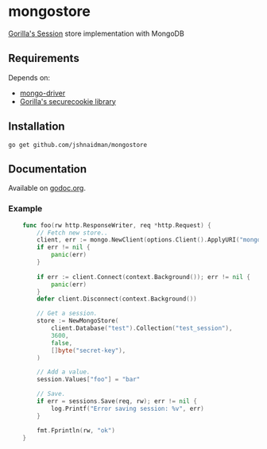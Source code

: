 mongostore
==========

[Gorilla's Session](http://www.gorillatoolkit.org/pkg/sessions) store implementation with MongoDB

## Requirements

Depends on: 
- [mongo-driver](https://pkg.go.dev/go.mongodb.org/mongo-driver/mongo)
- [Gorilla's securecookie library](https://github.com/gorilla/securecookie)

## Installation

    go get github.com/jshnaidman/mongostore

## Documentation

Available on [godoc.org](http://www.godoc.org/github.com/jshnaidman/mongostore).

### Example
```go
    func foo(rw http.ResponseWriter, req *http.Request) {
        // Fetch new store..
    	client, err := mongo.NewClient(options.Client().ApplyURI("mongodb://localhost:27017"))
    	if err != nil {
    		panic(err)
    	}
    	
    	if err := client.Connect(context.Background()); err != nil {
    		panic(err)
    	}
    	defer client.Disconnect(context.Background())

        // Get a session.
        store := NewMongoStore(
            client.Database("test").Collection("test_session"),
            3600,
            false,
            []byte("secret-key"),
        )

        // Add a value.
        session.Values["foo"] = "bar"

        // Save.
        if err = sessions.Save(req, rw); err != nil {
            log.Printf("Error saving session: %v", err)
        }

        fmt.Fprintln(rw, "ok")
    }
```
